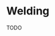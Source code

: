 # Welding

TODO

<!--
https://www.swagoffroad.com/SWAG-V40-Portaband-Table_p_63.html

https://www.agoratec.net/download/Siegmund-AGORATEC-catalogo-2016-mesas-de-solda_web.pdf

https://weldtables.com/products/certiflat-fb4848-u-weld-kit-modular-welding-table-kit-48x48-fabblock
https://www.youtube.com/watch?v=JbeZxmW3iqk
https://www.amazon.com/gp/product/B01M97QKME/ref=as_li_tl?ie=UTF8&camp=1789&creative=9325&creativeASIN=B01M97QKME&linkCode=as2&tag=anthonyscolar-20&linkId=c72026f23ed4f6f462d49489ba2d02d0
https://www.amazon.com/gp/product/B00X2APO0G/ref=as_li_tl?ie=UTF8&camp=1789&creative=9325&creativeASIN=B00X2APO0G&linkCode=as2&tag=anthonyscolar-20&linkId=a655f3ffcfcc58dd686a3c298aba9d74
https://thefabricatorseries.com/shop/restroom-sign-dxf-file
https://www.amazon.com/s?k=blue+demon+welding&crid=1ARPRFPYG321G&sprefix=blue+daemon+%2Caps%2C290&ref=nb_sb_ss_sc_7_12
https://www.youtube.com/watch?v=U2fwGGeyfKc&feature=youtu.be
-->

